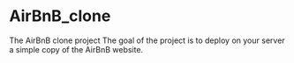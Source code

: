 # AirBnB_clone
The AirBnB clone project  The goal of the project is to deploy on your server a simple copy of the AirBnB website.
